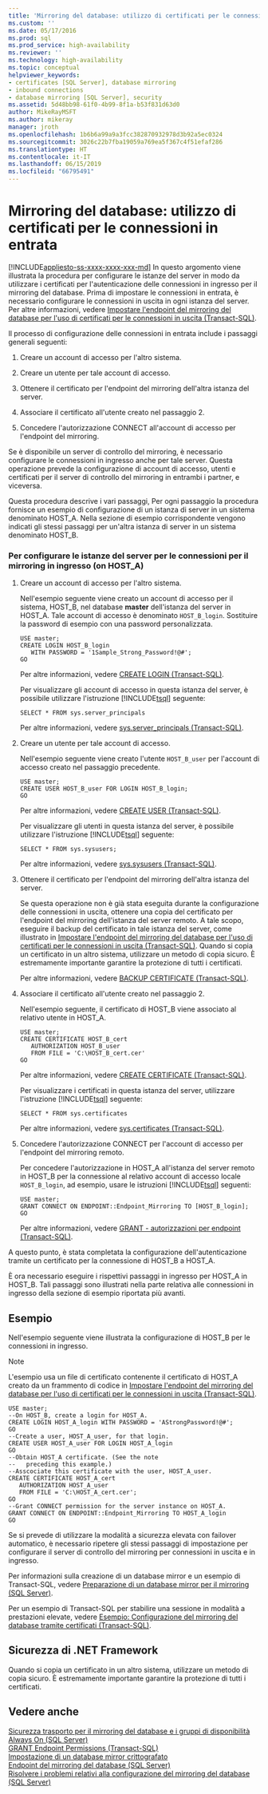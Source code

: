 ```yaml
---
title: 'Mirroring del database: utilizzo di certificati per le connessioni in entrata | Microsoft Docs'
ms.custom: ''
ms.date: 05/17/2016
ms.prod: sql
ms.prod_service: high-availability
ms.reviewer: ''
ms.technology: high-availability
ms.topic: conceptual
helpviewer_keywords:
- certificates [SQL Server], database mirroring
- inbound connections
- database mirroring [SQL Server], security
ms.assetid: 5d48bb98-61f0-4b99-8f1a-b53f831d63d0
author: MikeRayMSFT
ms.author: mikeray
manager: jroth
ms.openlocfilehash: 1b6b6a99a9a3fcc382870932978d3b92a5ec0324
ms.sourcegitcommit: 3026c22b7fba19059a769ea5f367c4f51efaf286
ms.translationtype: HT
ms.contentlocale: it-IT
ms.lasthandoff: 06/15/2019
ms.locfileid: "66795491"
---
```

# <a name="database-mirroring---use-certificates-for-inbound-connections"></a>Mirroring del database: utilizzo di certificati per le connessioni in entrata
[!INCLUDE[appliesto-ss-xxxx-xxxx-xxx-md](../../includes/appliesto-ss-xxxx-xxxx-xxx-md.md)]
  In questo argomento viene illustrata la procedura per configurare le istanze del server in modo da utilizzare i certificati per l'autenticazione delle connessioni in ingresso per il mirroring del database. Prima di impostare le connessioni in entrata, è necessario configurare le connessioni in uscita in ogni istanza del server. Per altre informazioni, vedere [Impostare l'endpoint del mirroring del database per l'uso di certificati per le connessioni in uscita &#40;Transact-SQL&#41;](../../database-engine/database-mirroring/database-mirroring-use-certificates-for-outbound-connections.md).  
  
 Il processo di configurazione delle connessioni in entrata include i passaggi generali seguenti:  
  
1.  Creare un account di accesso per l'altro sistema.  
  
2.  Creare un utente per tale account di accesso.  
  
3.  Ottenere il certificato per l'endpoint del mirroring dell'altra istanza del server.  
  
4.  Associare il certificato all'utente creato nel passaggio 2.  
  
5.  Concedere l'autorizzazione CONNECT all'account di accesso per l'endpoint del mirroring.  
  
 Se è disponibile un server di controllo del mirroring, è necessario configurare le connessioni in ingresso anche per tale server. Questa operazione prevede la configurazione di account di accesso, utenti e certificati per il server di controllo del mirroring in entrambi i partner, e viceversa.  
  
 Questa procedura descrive i vari passaggi, Per ogni passaggio la procedura fornisce un esempio di configurazione di un istanza di server in un sistema denominato HOST_A. Nella sezione di esempio corrispondente vengono indicati gli stessi passaggi per un'altra istanza di server in un sistema denominato HOST_B.  
  
### <a name="to-configure-server-instances-for-inbound-mirroring-connections-on-hosta"></a>Per configurare le istanze del server per le connessioni per il mirroring in ingresso (on HOST_A)  
  
1.  Creare un account di accesso per l'altro sistema.  
  
     Nell'esempio seguente viene creato un account di accesso per il sistema, HOST_B, nel database **master** dell'istanza del server in HOST_A. Tale account di accesso è denominato `HOST_B_login`. Sostituire la password di esempio con una password personalizzata.  
  
    ```  
    USE master;  
    CREATE LOGIN HOST_B_login   
       WITH PASSWORD = '1Sample_Strong_Password!@#';  
    GO  
    ```  
  
     Per altre informazioni, vedere [CREATE LOGIN &#40;Transact-SQL&#41;](../../t-sql/statements/create-login-transact-sql.md).  
  
     Per visualizzare gli account di accesso in questa istanza del server, è possibile utilizzare l'istruzione [!INCLUDE[tsql](../../includes/tsql-md.md)] seguente:  
  
    ```  
    SELECT * FROM sys.server_principals  
    ```  
  
     Per altre informazioni, vedere [sys.server_principals &#40;Transact-SQL&#41;](../../relational-databases/system-catalog-views/sys-server-principals-transact-sql.md).  
  
2.  Creare un utente per tale account di accesso.  
  
     Nell'esempio seguente viene creato l'utente `HOST_B_user` per l'account di accesso creato nel passaggio precedente.  
  
    ```  
    USE master;  
    CREATE USER HOST_B_user FOR LOGIN HOST_B_login;  
    GO  
    ```  
  
     Per altre informazioni, vedere [CREATE USER &#40;Transact-SQL&#41;](../../t-sql/statements/create-user-transact-sql.md).  
  
     Per visualizzare gli utenti in questa istanza del server, è possibile utilizzare l'istruzione [!INCLUDE[tsql](../../includes/tsql-md.md)] seguente:  
  
    ```  
    SELECT * FROM sys.sysusers;  
    ```  
  
     Per altre informazioni, vedere [sys.sysusers &#40;Transact-SQL&#41;](../../relational-databases/system-compatibility-views/sys-sysusers-transact-sql.md).  
  
3.  Ottenere il certificato per l'endpoint del mirroring dell'altra istanza del server.  
  
     Se questa operazione non è già stata eseguita durante la configurazione delle connessioni in uscita, ottenere una copia del certificato per l'endpoint del mirroring dell'istanza del server remoto. A tale scopo, eseguire il backup del certificato in tale istanza del server, come illustrato in [Impostare l'endpoint del mirroring del database per l'uso di certificati per le connessioni in uscita &#40;Transact-SQL&#41;](../../database-engine/database-mirroring/database-mirroring-use-certificates-for-outbound-connections.md). Quando si copia un certificato in un altro sistema, utilizzare un metodo di copia sicuro. È estremamente importante garantire la protezione di tutti i certificati.  
  
     Per altre informazioni, vedere [BACKUP CERTIFICATE &#40;Transact-SQL&#41;](../../t-sql/statements/backup-certificate-transact-sql.md).  
  
4.  Associare il certificato all'utente creato nel passaggio 2.  
  
     Nell'esempio seguente, il certificato di HOST_B viene associato al relativo utente in HOST_A.  
  
    ```  
    USE master;  
    CREATE CERTIFICATE HOST_B_cert  
       AUTHORIZATION HOST_B_user  
       FROM FILE = 'C:\HOST_B_cert.cer'  
    GO  
    ```  
  
     Per altre informazioni, vedere [CREATE CERTIFICATE &#40;Transact-SQL&#41;](../../t-sql/statements/create-certificate-transact-sql.md).  
  
     Per visualizzare i certificati in questa istanza del server, utilizzare l'istruzione [!INCLUDE[tsql](../../includes/tsql-md.md)] seguente:  
  
    ```  
    SELECT * FROM sys.certificates  
    ```  
  
     Per altre informazioni, vedere [sys.certificates &#40;Transact-SQL&#41;](../../relational-databases/system-catalog-views/sys-certificates-transact-sql.md).  
  
5.  Concedere l'autorizzazione CONNECT per l'account di accesso per l'endpoint del mirroring remoto.  
  
     Per concedere l'autorizzazione in HOST_A all'istanza del server remoto in HOST_B per la connessione al relativo account di accesso locale `HOST_B_login`, ad esempio, usare le istruzioni [!INCLUDE[tsql](../../includes/tsql-md.md)] seguenti:  
  
    ```  
    USE master;  
    GRANT CONNECT ON ENDPOINT::Endpoint_Mirroring TO [HOST_B_login];  
    GO  
    ```  
  
     Per altre informazioni, vedere [GRANT - autorizzazioni per endpoint &#40;Transact-SQL&#41;](../../t-sql/statements/grant-endpoint-permissions-transact-sql.md).  
  
 A questo punto, è stata completata la configurazione dell'autenticazione tramite un certificato per la connessione di HOST_B a HOST_A.  
  
 È ora necessario eseguire i rispettivi passaggi in ingresso per HOST_A in HOST_B. Tali passaggi sono illustrati nella parte relativa alle connessioni in ingresso della sezione di esempio riportata più avanti.  
  
## <a name="example"></a>Esempio  
 Nell'esempio seguente viene illustrata la configurazione di HOST_B per le connessioni in ingresso.  
  
> [!NOTE]  
>  L'esempio usa un file di certificato contenente il certificato di HOST_A creato da un frammento di codice in [Impostare l'endpoint del mirroring del database per l'uso di certificati per le connessioni in uscita &#40;Transact-SQL&#41;](../../database-engine/database-mirroring/database-mirroring-use-certificates-for-outbound-connections.md).  
  
```  
USE master;  
--On HOST_B, create a login for HOST_A.  
CREATE LOGIN HOST_A_login WITH PASSWORD = 'AStrongPassword!@#';  
GO  
--Create a user, HOST_A_user, for that login.  
CREATE USER HOST_A_user FOR LOGIN HOST_A_login  
GO  
--Obtain HOST_A certificate. (See the note   
--   preceding this example.)  
--Asscociate this certificate with the user, HOST_A_user.  
CREATE CERTIFICATE HOST_A_cert  
   AUTHORIZATION HOST_A_user  
   FROM FILE = 'C:\HOST_A_cert.cer';  
GO  
--Grant CONNECT permission for the server instance on HOST_A.  
GRANT CONNECT ON ENDPOINT::Endpoint_Mirroring TO HOST_A_login  
GO  
```  
  
 Se si prevede di utilizzare la modalità a sicurezza elevata con failover automatico, è necessario ripetere gli stessi passaggi di impostazione per configurare il server di controllo del mirroring per connessioni in uscita e in ingresso.  
  
 Per informazioni sulla creazione di un database mirror e un esempio di Transact-SQL, vedere [Preparazione di un database mirror per il mirroring &#40;SQL Server&#41;](../../database-engine/database-mirroring/prepare-a-mirror-database-for-mirroring-sql-server.md).  
  
 Per un esempio di Transact-SQL per stabilire una sessione in modalità a prestazioni elevate, vedere [Esempio: Configurazione del mirroring del database tramite certificati &#40;Transact-SQL&#41;](../../database-engine/database-mirroring/example-setting-up-database-mirroring-using-certificates-transact-sql.md).  
  
## <a name="net-framework-security"></a>Sicurezza di .NET Framework  
 Quando si copia un certificato in un altro sistema, utilizzare un metodo di copia sicuro. È estremamente importante garantire la protezione di tutti i certificati.  
  
## <a name="see-also"></a>Vedere anche  
 [Sicurezza trasporto per il mirroring del database e i gruppi di disponibilità Always On &#40;SQL Server&#41;](../../database-engine/database-mirroring/transport-security-database-mirroring-always-on-availability.md)   
 [GRANT Endpoint Permissions &#40;Transact-SQL&#41;](../../t-sql/statements/grant-endpoint-permissions-transact-sql.md)   
 [Impostazione di un database mirror crittografato](../../database-engine/database-mirroring/set-up-an-encrypted-mirror-database.md)   
 [Endpoint del mirroring del database &#40;SQL Server&#41;](../../database-engine/database-mirroring/the-database-mirroring-endpoint-sql-server.md)   
 [Risolvere i problemi relativi alla configurazione del mirroring del database &#40;SQL Server&#41;](../../database-engine/database-mirroring/troubleshoot-database-mirroring-configuration-sql-server.md)  
  
  
